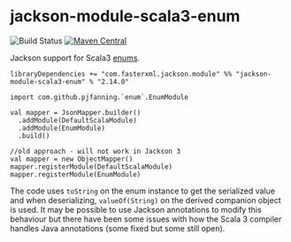 # jackson-module-scala3-enum

![Build Status](https://github.com/pjfanning/jackson-module-scala3-enum/actions/workflows/ci.yml/badge.svg)
[![Maven Central](https://maven-badges.herokuapp.com/maven-central/com.github.pjfanning/jackson-module-scala3-enum_3/badge.svg)](https://maven-badges.herokuapp.com/maven-central/com.github.pjfanning/jackson-module-scala3-enum_3)

Jackson support for Scala3 [enums](https://dotty.epfl.ch/docs/reference/enums/enums.html).

```
libraryDependencies += "com.fasterxml.jackson.module" %% "jackson-module-scala3-enum" % "2.14.0"
```

```
import com.github.pjfanning.`enum`.EnumModule

val mapper = JsonMapper.builder()
  .addModule(DefaultScalaModule)
  .addModule(EnumModule)
  .build()

//old approach - will not work in Jackson 3
val mapper = new ObjectMapper()
mapper.registerModule(DefaultScalaModule)
mapper.registerModule(EnumModule)
```

The code uses `toString` on the enum instance to get the serialized value and when deserializing, `valueOf(String)` on the derived companion object is used. It may be possible to use Jackson annotations to modify this behaviour but there have been some issues with how the Scala 3 compiler handles Java annotations (some fixed but some still open).

